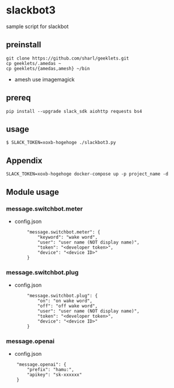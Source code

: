 slackbot3
=========

sample script for slackbot

## preinstall
```
git clone https://github.com/sharl/geeklets.git
cp geeklets/.amedas ~
cp geeklets/{amedas,amesh} ~/bin
```

- amesh use imagemagick

## prereq
```
pip install --upgrade slack_sdk aiohttp requests bs4
```

## usage

```
$ SLACK_TOKEN=xoxb-hogehoge ./slackbot3.py
```

## Appendix
```
SLACK_TOKEN=xoxb-hogehoge docker-compose up -p project_name -d
```

## Module usage

### message.switchbot.meter

- config.json
```
        "message.switchbot.meter": {
            "keyword": "wake word",
            "user": "user name (NOT display name)",
            "token": "<developer token>",
            "device": "<device ID>"
        }
```

### message.switchbot.plug

- config.json
```
        "message.switchbot.plug": {
            "on": "on wake word",
            "off": "off wake word",
            "user": "user name (NOT display name)",
            "token": "<developer token>",
            "device": "<device ID>"
        }
```

### message.openai

- config.json
```
	"message.openai": {
	    "prefix": "hamu:",
	    "apikey": "sk-xxxxxx"
	}
```
